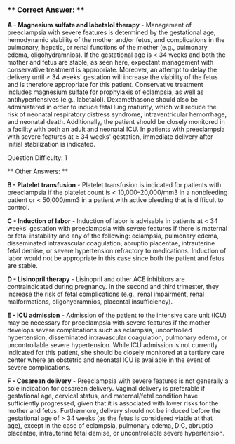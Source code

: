 ### ** Correct Answer: **

**A - Magnesium sulfate and labetalol therapy** - Management of preeclampsia with severe features is determined by the gestational age, hemodynamic stability of the mother and/or fetus, and complications in the pulmonary, hepatic, or renal functions of the mother (e.g., pulmonary edema, oligohydramnios). If the gestational age is < 34 weeks and both the mother and fetus are stable, as seen here, expectant management with conservative treatment is appropriate. Moreover, an attempt to delay the delivery until ≥ 34 weeks' gestation will increase the viability of the fetus and is therefore appropriate for this patient. Conservative treatment includes magnesium sulfate for prophylaxis of eclampsia, as well as antihypertensives (e.g., labetalol). Dexamethasone should also be administered in order to induce fetal lung maturity, which will reduce the risk of neonatal respiratory distress syndrome, intraventricular hemorrhage, and neonatal death. Additionally, the patient should be closely monitored in a facility with both an adult and neonatal ICU. In patients with preeclampsia with severe features at ≥ 34 weeks' gestation, immediate delivery after initial stabilization is indicated.

Question Difficulty: 1

** Other Answers: **

**B - Platelet transfusion** - Platelet transfusion is indicated for patients with preeclampsia if the platelet count is < 10,000–20,000/mm3 in a nonbleeding patient or < 50,000/mm3 in a patient with active bleeding that is difficult to control.

**C - Induction of labor** - Induction of labor is advisable in patients at < 34 weeks' gestation with preeclampsia with severe features if there is maternal or fetal instability and any of the following: eclampsia, pulmonary edema, disseminated intravascular coagulation, abruptio placentae, intrauterine fetal demise, or severe hypertension refractory to medications. Induction of labor would not be appropriate in this case since both the patient and fetus are stable.

**D - Lisinopril therapy** - Lisinopril and other ACE inhibitors are contraindicated during pregnancy. In the second and third trimester, they increase the risk of fetal complications (e.g., renal impairment, renal malformations, oligohydramnios, placental insufficiency).

**E - ICU admission** - Admission of the patient to the intensive care unit (ICU) may be necessary for preeclampsia with severe features if the mother develops severe complications such as eclampsia, uncontrolled hypertension, disseminated intravascular coagulation, pulmonary edema, or uncontrollable severe hypertension. While ICU admission is not currently indicated for this patient, she should be closely monitored at a tertiary care center where an obstetric and neonatal ICU is available in the event of severe complications.

**F - Cesarean delivery** - Preeclampsia with severe features is not generally a sole indication for cesarean delivery. Vaginal delivery is preferable if gestational age, cervical status, and maternal/fetal condition have sufficiently progressed, given that it is associated with lower risks for the mother and fetus. Furthermore, delivery should not be induced before the gestational age of > 34 weeks (as the fetus is considered viable at that age), except in the case of eclampsia, pulmonary edema, DIC, abruptio placentae, intrauterine fetal demise, or uncontrollable severe hypertension.

